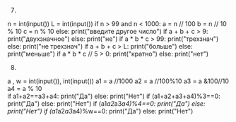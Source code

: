7.
n = int(input())
 L = int(input())
 if n > 99 and n < 1000:
     a = n // 100
     b = n // 10 % 10
     c = n % 10
 else:
     print("введите другое число")
 if a + b + c > 9:
     print("двухзначное")
 else:
     print("не")
 if a * b * c > 99:
         print("трехзнач")
 else:
         print("не трехзнач")
 if a + b + c > L:
     print("больше")
 else:
     print("меньше")
 if a * b * c // 5 > 0:
     print("кратно")
 else:
     print("нет")

8.
a , w = int(input()), int(input())
a1 = a //1000 
a2 = a //100%10 
a3 = a &100//10 
a4 = a % 10  
if a1+a2==a3+a4: 
    print("Да")
else: 
    print("Нет")
if (a1+a2+a3+a4)%3==0: 
    print("Да")
else: 
    print("Нет")
if (a1*a2*a3*a4)%4==0: 
    print("Да")
else: 
    print("Нет")
if (a1*a2*a3*a4)%w==0: 
    print("Да")
else: 
    print("Нет")

